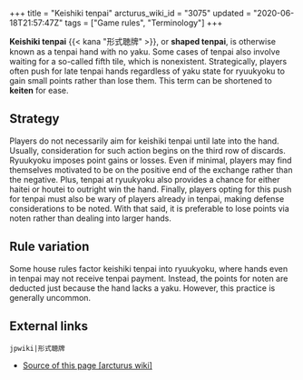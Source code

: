+++
title = "Keishiki tenpai"
arcturus_wiki_id = "3075"
updated = "2020-06-18T21:57:47Z"
tags = ["Game rules", "Terminology"]
+++

**Keishiki tenpai** {{< kana "形式聴牌" >}}, or **shaped tenpai**, is otherwise known as a tenpai
hand with no yaku. Some cases of tenpai also involve waiting for a so-called fifth tile, which is
nonexistent. Strategically, players often push for late tenpai hands regardless of yaku state for
ryuukyoku to gain small points rather than lose them. This term can be shortened to **keiten** for
ease.

## Strategy

Players do not necessarily aim for keishiki tenpai until late into the hand. Usually, consideration
for such action begins on the third row of discards. Ryuukyoku imposes point gains or losses. Even
if minimal, players may find themselves motivated to be on the positive end of the exchange rather
than the negative. Plus, tenpai at ryuukyoku also provides a chance for either haitei or houtei to
outright win the hand. Finally, players opting for this push for tenpai must also be wary of players
already in tenpai, making defense considerations to be noted. With that said, it is preferable to
lose points via noten rather than dealing into larger hands.

## Rule variation

Some house rules factor keishiki tenpai into ryuukyoku, where hands even in tenpai may not receive
tenpai payment. Instead, the points for noten are deducted just because the hand lacks a yaku.
However, this practice is generally uncommon.

## External links

`jpwiki|形式聴牌`

- [Source of this page [arcturus wiki]](http://arcturus.su/wiki/Keishiki_tenpai)
